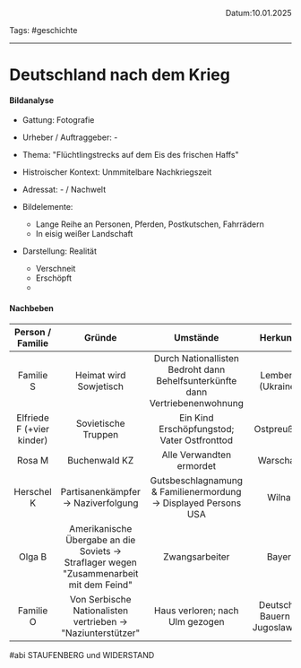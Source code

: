 <p align="right">Datum:10.01.2025</p>

Tags: #geschichte 

---

# Deutschland nach dem Krieg



#### Bildanalyse
- Gattung: Fotografie
- Urheber / Auftraggeber: -
- Thema: "Flüchtlingstrecks auf dem Eis des frischen Haffs"
- Histroischer Kontext: Unmmitelbare Nachkriegszeit
- Adressat: - / Nachwelt

- Bildelemente: 
	- Lange Reihe an Personen, Pferden, Postkutschen, Fahrrädern
	- In eisig weißer Landschaft
- Darstellung: Realität
	- Verschneit
	- Erschöpft
	- 

#### Nachbeben
Person / Familie | Gründe | Umstände |  Herkunft
:-:|:-:|:-:|:-:
Familie S | Heimat wird Sowjetisch | Durch Nationallisten Bedroht dann Behelfsunterkünfte dann Vertriebenenwohnung | Lemberg (Ukraine)
Elfriede F (+vier kinder) | Sovietische Truppen | Ein Kind Erschöpfungstod; Vater Ostfronttod  | Ostpreußen
Rosa M | Buchenwald KZ |  Alle Verwandten ermordet | Warschau
Herschel K | Partisanenkämpfer -> Naziverfolgung | Gutsbeschlagnamung & Familienermordung -> Displayed Persons USA  | Wilna
Olga B | Amerikanische Übergabe an die Soviets -> Straflager wegen "Zusammenarbeit mit dem Feind"  | Zwangsarbeiter | Bayer
Familie O | Von Serbische Nationalisten vertrieben -> "Naziunterstützer" | Haus verloren; nach Ulm gezogen | Deutsche Bauern - Jugoslawien


#abi 
STAUFENBERG und WIDERSTAND